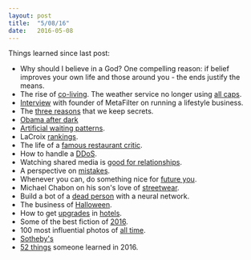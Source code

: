 ```yaml
---
layout: post
title:  "5/08/16"
date:   2016-05-08
---
```

Things learned since last post:

* Why should I believe in a God? One compelling reason: if belief improves your own life and those around you - the ends justify the means.
* The rise of [co-living](http://www.newyorker.com/magazine/2016/05/16/the-rise-of-the-co-living-startup?utm_source=nextdraft&utm_medium=email). The weather service no longer using [all caps](https://www.propublica.org/article/how-typography-can-save-your-life?utm_source=nextdraft&utm_medium=email).
* [Interview](https://medium.com/strong-words/a-lifestyle-business-can-kill-you-2e45add4107f#.mfza4ohmi) with founder of MetaFilter on running a lifestyle business.
* The [three reasons](http://www.fastcompany.com/3060357/how-to-be-a-success-at-everything/the-secret-to-keeping-secrets?utm_source=nextdraft&utm_medium=email) that we keep secrets.
* [Obama after dark](http://www.nytimes.com/2016/07/03/us/politics/obama-after-dark-the-precious-hours-alone.html?utm_source=nextdraft&utm_medium=email&_r=0)
* [Artificial waiting patterns](http://www.fastcodesign.com/3061519/evidence/the-ux-secret-that-will-ruin-apps-for-you).
* LaCroix [rankings](https://www.thrillist.com/drink/nation/la-croix-flavors-sparkling-water).
* The life of a [famous restaurant critic](http://www.newyorker.com/magazine/2016/09/12/pete-wells-the-new-york-times-restaurant-critic?utm_source=nextdraft&utm_medium=email).
* How to handle a [DDoS](https://news.ycombinator.com/item?id=12376596&utm_source=hackernewsletter&utm_medium=email&utm_term=ask_hn).
* Watching shared media is [good for relationships](http://nextdraft.us2.list-manage.com/track/click?u=ed102783e87fee61c1a534a9d&id=35c170cf6f&e=7ee94b4ddb).
* A perspective on [mistakes](https://m.signalvnoise.com/a-mistake-is-just-a-moment-in-time-825146629369#.4leryk8mh).
* Whenever you can, do something nice for [future you](https://medium.com/@wilw/how-to-trick-yourself-into-being-kind-to-yourself-9ecffad94f61#.fj3sk22im).
* Michael Chabon on his son's love of [streetwear](http://www.gq.com/story/my-son-the-prince-of-fashion?utm_source=nextdraft&utm_medium=email).
* Build a bot of a [dead person](http://www.theverge.com/a/luka-artificial-intelligence-memorial-roman-mazurenko-bot?utm_source=nextdraft&utm_medium=email) with a neural network.
* The business of [Halloween](https://www.bloomberg.com/features/2016-rubies-halloween-costumes/?utm_source=nextdraft&utm_medium=email).
* How to get [upgrades](https://www.quora.com/What-are-the-best-ways-to-get-a-hotel-upgrade-in-a-luxury-hotel) in [hotels](https://www.quora.com/What-is-the-best-way-to-get-a-free-complimentary-room-upgrade-at-a-Las-Vegas-hotel).
* Some of the best fiction of [2016](http://thewhatlist.com/best-fiction-of-2016/?utm_source=nextdraft&utm_medium=email).
* 100 most influential photos of [all time](http://100photos.time.com/?view=timeline&position=188).
* [Sotheby's](https://nplusonemag.com/issue-13/reviews/on-sothebys/)
* [52 things](https://medium.com/fluxx-studio-notes/52-things-i-learned-in-2016-299fd1e6a62b#.lkj8o5aud) someone learned in 2016.